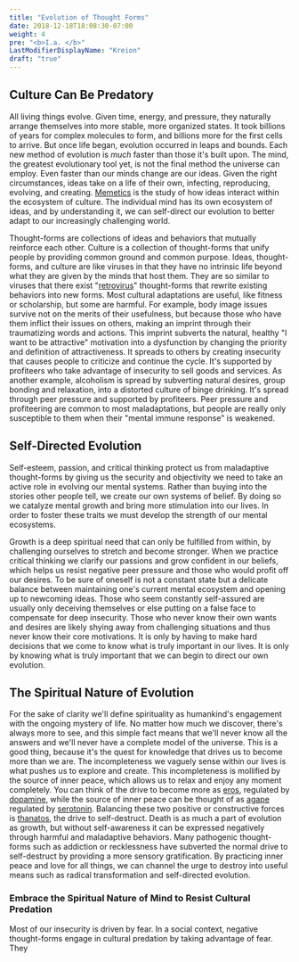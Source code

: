 ```yaml
---
title: "Evolution of Thought Forms"
date: 2018-12-18T18:08:30-07:00
weight: 4
pre: "<b>I.a. </b>"
LastModifierDisplayName: "Kreion"
draft: "true"
---
```




## Culture Can Be Predatory
All living things evolve. Given time, energy, and pressure, they naturally arrange themselves into more stable, more organized states. It took billions of years for complex molecules to form, and billions more for the first cells to arrive. But once life began, evolution occurred in leaps and bounds. Each new method of evolution is *much* faster than those it's built upon. The mind, the greatest evolutionary tool yet, is not the final method the universe can employ. Even faster than our minds change are our ideas. Given the right circumstances, ideas take on a life of their own, infecting, reproducing, evolving, and creating. [Memetics](https://en.wikipedia.org/wiki/Memetics) is the study of how ideas interact within the ecosystem of culture. The individual mind has its own ecosystem of ideas, and by understanding it, we can self-direct our evolution to better adapt to our increasingly challenging world.

Thought-forms are collections of ideas and behaviors that mutually reinforce each other. Culture is a collection of thought-forms that unify people by providing common ground and common purpose. Ideas, thought-forms, and culture are like viruses in that they have no intrinsic life beyond what they are given by the minds that host them. They are so similar to viruses that there exist "[retrovirus](https://en.wikipedia.org/wiki/Retrovirus)" thought-forms that rewrite existing behaviors into new forms. Most cultural adaptations are useful, like fitness or scholarship, but some are harmful. For example, body image issues survive not on the merits of their usefulness, but because those who have them inflict their issues on others, making an imprint through their traumatizing words and actions. This imprint subverts the natural, healthy "I want to be attractive" motivation into a dysfunction by changing the priority and definition of attractiveness. It spreads to others by creating insecurity that causes people to criticize and continue the cycle. It's supported by profiteers who take advantage of insecurity to sell goods and services. As another example, alcoholism is spread by subverting natural desires, group bonding and relaxation, into a distorted culture of binge drinking. It's spread through peer pressure and supported by profiteers. Peer pressure and profiteering are common to most maladaptations, but people are really only susceptible to them when their "mental immune response" is weakened.

## Self-Directed Evolution
Self-esteem, passion, and critical thinking protect us from maladaptive thought-forms by giving us the security and objectivity we need to take an active role in evolving our mental systems. Rather than buying into the stories other people tell, we create our own systems of belief. By doing so we catalyze mental growth and bring more stimulation into our lives. In order to foster these traits we must develop the strength of our mental ecosystems.

Growth is a deep spiritual need that can only be fulfilled from within, by challenging ourselves to stretch and become stronger. When we practice critical thinking we clarify our passions and grow confident in our beliefs, which helps us resist negative peer pressure and those who would profit off our desires. To be sure of oneself is not a constant state but a delicate balance between maintaining one's current mental ecosystem and opening up to newcoming ideas. Those who seem constantly self-assured are usually only deceiving themselves or else putting on a false face to compensate for deep insecurity. Those who never know their own wants and desires are likely shying away from challenging situations and thus never know their core motivations. It is only by having to make hard decisions that we come to know what is truly important in our lives. It is only by knowing what is truly important that we can begin to direct our own evolution.

## The Spiritual Nature of Evolution
For the sake of clarity we'll define spirituality as humankind's engagement with the ongoing mystery of life. No matter how much we discover, there's always more to see, and this simple fact means that we'll never know all the answers and we'll never have a complete model of the universe. This is a good thing, because it's the quest for knowledge that drives us to become more than we are. The incompleteness we vaguely sense within our lives is what pushes us to explore and create. This incompleteness is mollified by the source of inner peace, which allows us to relax and enjoy any moment completely. You can think of the drive to become more as [eros](https://en.wikipedia.org/wiki/Eros_(concept)#In_philosophy_and_psychology), regulated by [dopamine](https://en.wikipedia.org/wiki/Dopamine#Nervous_system), while the source of inner peace can be thought of as [agape](https://en.wikipedia.org/wiki/Agape) regulated by [serotonin](https://en.wikipedia.org/wiki/Serotonin). Balancing these two positive or constructive forces is [thanatos](https://en.wikipedia.org/wiki/Death_drive), the drive to self-destruct. Death is as much a part of evolution as growth, but without self-awareness it can be expressed negatively through harmful and maladaptive behaviors. Many  pathogenic thought-forms such as addiction or recklessness have subverted the normal drive to self-destruct by providing a more sensory gratification. By practicing inner peace and love for all things, we can channel the urge to destroy into useful means such as radical transformation and self-directed evolution.

### Embrace the Spiritual Nature of Mind to Resist Cultural Predation
Most of our insecurity is driven by fear. In a social context, negative thought-forms engage in cultural predation by taking advantage of fear. They 